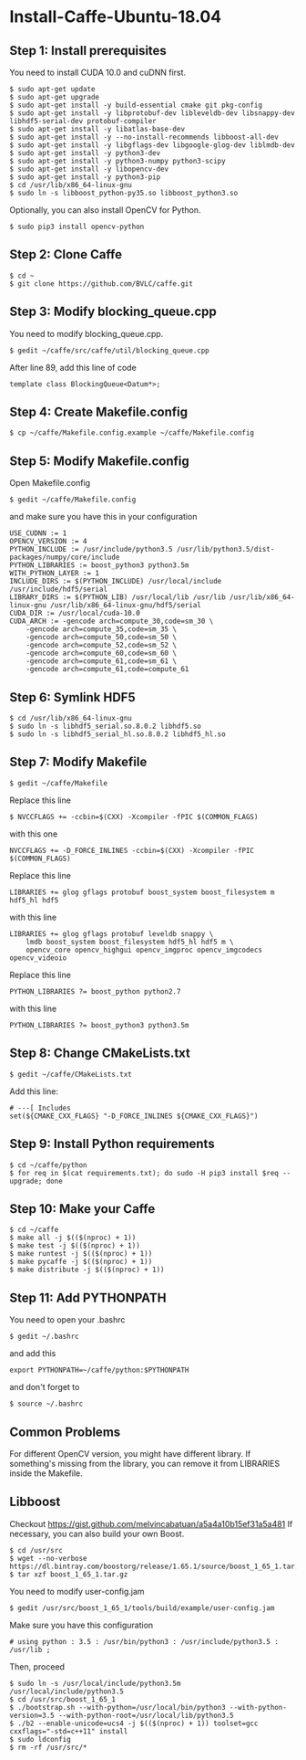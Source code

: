 # Install-Caffe-Ubuntu-18.04
## Step 1: Install prerequisites
You need to install CUDA 10.0 and cuDNN first.
```
$ sudo apt-get update
$ sudo apt-get upgrade
$ sudo apt-get install -y build-essential cmake git pkg-config
$ sudo apt-get install -y libprotobuf-dev libleveldb-dev libsnappy-dev libhdf5-serial-dev protobuf-compiler
$ sudo apt-get install -y libatlas-base-dev
$ sudo apt-get install -y --no-install-recommends libboost-all-dev
$ sudo apt-get install -y libgflags-dev libgoogle-glog-dev liblmdb-dev
$ sudo apt-get install -y python3-dev
$ sudo apt-get install -y python3-numpy python3-scipy
$ sudo apt-get install -y libopencv-dev
$ sudo apt-get install -y python3-pip
$ cd /usr/lib/x86_64-linux-gnu
$ sudo ln -s libboost_python-py35.so libboost_python3.so
```
Optionally, you can also install OpenCV for Python.
```
$ sudo pip3 install opencv-python
```
## Step 2: Clone Caffe
```
$ cd ~
$ git clone https://github.com/BVLC/caffe.git
```
## Step 3: Modify blocking_queue.cpp
You need to modify blocking_queue.cpp.
```
$ gedit ~/caffe/src/caffe/util/blocking_queue.cpp
```
After line 89, add this line of code
```
template class BlockingQueue<Datum*>;
```
## Step 4: Create Makefile.config
```
$ cp ~/caffe/Makefile.config.example ~/caffe/Makefile.config
```
## Step 5: Modify Makefile.config
Open Makefile.config
```
$ gedit ~/caffe/Makefile.config
```
and make sure you have this in your configuration
```
USE_CUDNN := 1
OPENCV_VERSION := 4
PYTHON_INCLUDE := /usr/include/python3.5 /usr/lib/python3.5/dist-packages/numpy/core/include
PYTHON_LIBRARIES := boost_python3 python3.5m
WITH_PYTHON_LAYER := 1 
INCLUDE_DIRS := $(PYTHON_INCLUDE) /usr/local/include /usr/include/hdf5/serial
LIBRARY_DIRS := $(PYTHON_LIB) /usr/local/lib /usr/lib /usr/lib/x86_64-linux-gnu /usr/lib/x86_64-linux-gnu/hdf5/serial
CUDA_DIR := /usr/local/cuda-10.0
CUDA_ARCH := -gencode arch=compute_30,code=sm_30 \
    -gencode arch=compute_35,code=sm_35 \
    -gencode arch=compute_50,code=sm_50 \
    -gencode arch=compute_52,code=sm_52 \
    -gencode arch=compute_60,code=sm_60 \
    -gencode arch=compute_61,code=sm_61 \
    -gencode arch=compute_61,code=compute_61
```
## Step 6: Symlink HDF5
```
$ cd /usr/lib/x86_64-linux-gnu
$ sudo ln -s libhdf5_serial.so.8.0.2 libhdf5.so
$ sudo ln -s libhdf5_serial_hl.so.8.0.2 libhdf5_hl.so
```
## Step 7: Modify Makefile
```
$ gedit ~/caffe/Makefile
```
Replace this line
```
$ NVCCFLAGS += -ccbin=$(CXX) -Xcompiler -fPIC $(COMMON_FLAGS)
```
with this one
```
NVCCFLAGS += -D_FORCE_INLINES -ccbin=$(CXX) -Xcompiler -fPIC $(COMMON_FLAGS)
```
Replace this line
```
LIBRARIES += glog gflags protobuf boost_system boost_filesystem m hdf5_hl hdf5
```
with this line
```
LIBRARIES += glog gflags protobuf leveldb snappy \
    lmdb boost_system boost_filesystem hdf5_hl hdf5 m \
    opencv_core opencv_highgui opencv_imgproc opencv_imgcodecs opencv_videoio
```
Replace this line
```
PYTHON_LIBRARIES ?= boost_python python2.7
```
with this line
```
PYTHON_LIBRARIES ?= boost_python3 python3.5m
```
## Step 8: Change CMakeLists.txt
```
$ gedit ~/caffe/CMakeLists.txt
```
Add this line:
```
# ---[ Includes
set(${CMAKE_CXX_FLAGS} "-D_FORCE_INLINES ${CMAKE_CXX_FLAGS}")
```
## Step 9: Install Python requirements
```
$ cd ~/caffe/python
$ for req in $(cat requirements.txt); do sudo -H pip3 install $req --upgrade; done
```
## Step 10: Make your Caffe
```
$ cd ~/caffe
$ make all -j $(($(nproc) + 1))
$ make test -j $(($(nproc) + 1))
$ make runtest -j $(($(nproc) + 1))
$ make pycaffe -j $(($(nproc) + 1))
$ make distribute -j $(($(nproc) + 1))
```
## Step 11: Add PYTHONPATH
You need to open your .bashrc
```
$ gedit ~/.bashrc
```
and add this
```
export PYTHONPATH=~/caffe/python:$PYTHONPATH 
```
and don't forget to
```
$ source ~/.bashrc
```
## Common Problems
For different OpenCV version, you might have different library. If something's missing from the library, you can remove it from LIBRARIES inside the Makefile.
## Libboost
Checkout https://gist.github.com/melvincabatuan/a5a4a10b15ef31a5a481
If necessary, you can also build your own Boost.
```
$ cd /usr/src
$ wget --no-verbose https://dl.bintray.com/boostorg/release/1.65.1/source/boost_1_65_1.tar.gz
$ tar xzf boost_1_65_1.tar.gz
```
You need to modify user-config.jam
```
$ gedit /usr/src/boost_1_65_1/tools/build/example/user-config.jam
```
Make sure you have this configuration
```
# using python : 3.5 : /usr/bin/python3 : /usr/include/python3.5 : /usr/lib ;
```
Then, proceed
```
$ sudo ln -s /usr/local/include/python3.5m /usr/local/include/python3.5
$ cd /usr/src/boost_1_65_1
$ ./bootstrap.sh --with-python=/usr/local/bin/python3 --with-python-version=3.5 --with-python-root=/usr/local/lib/python3.5
$ ./b2 --enable-unicode=ucs4 -j $(($(nproc) + 1)) toolset=gcc cxxflags="-std=c++11" install
$ sudo ldconfig
$ rm -rf /usr/src/*
```

